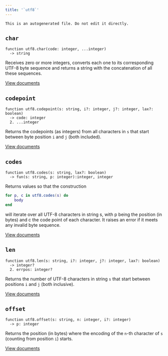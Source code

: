 ```yaml
---
title: '`utf8`'
---
```


```{=comment}
This is an autogenerated file. Do not edit it directly.
```


## `char`

```
function utf8.char(code: integer, ...integer)
  -> string
```


Receives zero or more integers, converts each one to its corresponding UTF-8 byte sequence and returns a string with the concatenation of all these sequences.

[View documents](command:extension.lua.doc?["en-us/54/manual.html/pdf-utf8.char"])


## `codepoint`

```
function utf8.codepoint(s: string, i?: integer, j?: integer, lax?: boolean)
  -> code: integer
  2. ...integer
```


Returns the codepoints (as integers) from all characters in `s` that start between byte position `i` and `j` (both included).

[View documents](command:extension.lua.doc?["en-us/54/manual.html/pdf-utf8.codepoint"])


## `codes`

```
function utf8.codes(s: string, lax?: boolean)
  -> fun(s: string, p: integer):integer, integer
```


Returns values so that the construction
```lua
for p, c in utf8.codes(s) do
    body
end
```
will iterate over all UTF-8 characters in string s, with p being the position (in bytes) and c the code point of each character. It raises an error if it meets any invalid byte sequence.


[View documents](command:extension.lua.doc?["en-us/54/manual.html/pdf-utf8.codes"])


## `len`

```
function utf8.len(s: string, i?: integer, j?: integer, lax?: boolean)
  -> integer?
  2. errpos: integer?
```


Returns the number of UTF-8 characters in string `s` that start between positions `i` and `j` (both inclusive).

[View documents](command:extension.lua.doc?["en-us/54/manual.html/pdf-utf8.len"])


## `offset`

```
function utf8.offset(s: string, n: integer, i?: integer)
  -> p: integer
```


Returns the position (in bytes) where the encoding of the `n`-th character of `s` (counting from position `i`) starts.

[View documents](command:extension.lua.doc?["en-us/54/manual.html/pdf-utf8.offset"])
